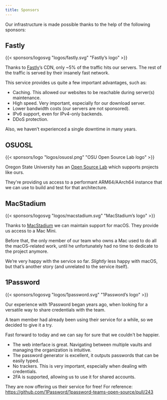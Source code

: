 ```yaml
---
title: Sponsors
---
```

Our infrastructure is made possible thanks to the help of the following sponsors:

## Fastly

{{< sponsors/logosvg "logos/fastly.svg" "Fastly’s logo" >}}

Thanks to [Fastly](https://www.fastly.com)’s CDN, only ~5% of the traffic hits our servers. The rest of the traffic is served by their insanely fast network.

This service provides us quite a few important advantages, such as:

* Caching. This allowed our websites to be reachable during server(s) maintenance.
* High speed. Very important, especially for our download server.
* Lower bandwidth costs (our servers are not sponsored).
* IPv6 support, even for IPv4-only backends.
* DDoS protection.

Also, we haven’t experienced a single downtime in many years.

## OSUOSL

{{< sponsors/logo "logos/osuosl.png" "OSU Open Source Lab logo" >}}

Oregon State University has an [Open Source Lab](https://osuosl.org) which supports projects like ours.

They're providing us access to a performant ARM64/AArch64 instance that we can use to build and test for that architecture.

## MacStadium

{{< sponsors/logosvg "logos/macstadium.svg" "MacStadium’s logo" >}}

Thanks to [MacStadium](https://www.macstadium.com) we can maintain support for macOS. They provide us access to a Mac Mini.

Before that, the only member of our team who owns a Mac used to do all the macOS-related work, until he unfortunately had no time to dedicate to the project anymore.

We’re very happy with the service so far. *Slightly* less happy with macOS, but that’s another story (and unrelated to the service itself).

## 1Password

{{< sponsors/logosvg "logos/1password.svg" "1Password’s logo" >}}

Our experience with 1Password began years ago, when looking for a versatile way to share credentials with the team.

A team member had already been using their service for a while, so we decided to give it a try.

Fast forward to today and we can say for sure that we couldn't be happier.

* The web interface is great. Navigating between multiple vaults and managing the organization is intuitive.
* The password generator is excellent, it outputs passwords that can be easily typed.
* No trackers. This is very important, especially when dealing with credentials.
* 2FA is supported, allowing us to use it for shared accounts.

They are now offering us their service for free! For reference: https://github.com/1Password/1password-teams-open-source/pull/243
